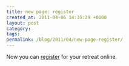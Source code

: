 ```yaml
---
title: new page: register
created_at: 2011-04-06 14:35:29 +0000
layout: post
category: 
tags: 
permalink: /blog/2011/04/new-page-register/
---
```


Now you can [register][1] for your retreat online.

   [1]: /prepare/
